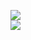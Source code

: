 [![](https://img.shields.io/badge/Made%20With-Github%20Spray-lightgrey.svg?style=for-the-badge&logo=github)](https://github.com/Annihil/github-spray#31366)  
[![](https://i.imgur.com/2DrTn0Z.gif)](https://github.com/Annihil/github-spray)